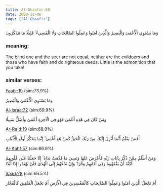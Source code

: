 ```yaml
---
title: Al-Ghaafir:58
date: 2008-11-08
tags: ["Al-Ghaafir"]
---
```

وَمَا يَسْتَوِي الْأَعْمَىٰ وَالْبَصِيرُ وَالَّذِينَ آمَنُوا وَعَمِلُوا الصَّالِحَاتِ وَلَا الْمُسِيءُ ۚ قَلِيلًا مَا تَتَذَكَّرُونَ
### meaning: 
The blind one and the seer are not equal, neither are the evildoers and those who have faith and do righteous deeds. Little is the admonition that you take!
### similar verses: 

[Faatir:19](/35/19) (sim:73.9%)

وَمَا يَسْتَوِي الْأَعْمَىٰ وَالْبَصِيرُ

[Al-Israa:72](/17/72) (sim:69.9%)

وَمَنْ كَانَ فِي هَٰذِهِ أَعْمَىٰ فَهُوَ فِي الْآخِرَةِ أَعْمَىٰ وَأَضَلُّ سَبِيلًا

[Ar-Ra'd:19](/13/19) (sim:68.9%)

أَفَمَنْ يَعْلَمُ أَنَّمَا أُنْزِلَ إِلَيْكَ مِنْ رَبِّكَ الْحَقُّ كَمَنْ هُوَ أَعْمَىٰ ۚ إِنَّمَا يَتَذَكَّرُ أُولُو الْأَلْبَابِ

[Al-Kahf:57](/18/57) (sim:66.9%)

وَمَنْ أَظْلَمُ مِمَّنْ ذُكِّرَ بِآيَاتِ رَبِّهِ فَأَعْرَضَ عَنْهَا وَنَسِيَ مَا قَدَّمَتْ يَدَاهُ ۚ إِنَّا جَعَلْنَا عَلَىٰ قُلُوبِهِمْ أَكِنَّةً أَنْ يَفْقَهُوهُ وَفِي آذَانِهِمْ وَقْرًا ۖ وَإِنْ تَدْعُهُمْ إِلَى الْهُدَىٰ فَلَنْ يَهْتَدُوا إِذًا أَبَدًا

[Saad:28](/38/28) (sim:66.5%)

أَمْ نَجْعَلُ الَّذِينَ آمَنُوا وَعَمِلُوا الصَّالِحَاتِ كَالْمُفْسِدِينَ فِي الْأَرْضِ أَمْ نَجْعَلُ الْمُتَّقِينَ كَالْفُجَّارِ
